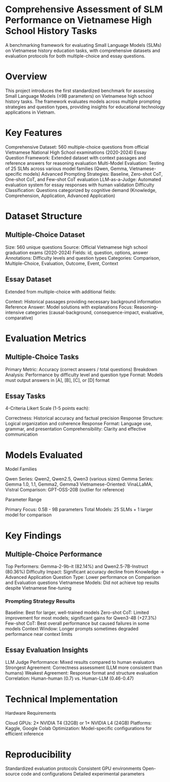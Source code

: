 # Comprehensive Assessment of SLM Performance on Vietnamese High School History Tasks
A benchmarking framework for evaluating Small Language Models (SLMs) on Vietnamese history education tasks, with comprehensive datasets and evaluation protocols for both multiple-choice and essay questions.
# Overview
This project introduces the first standardized benchmark for assessing Small Language Models (≤9B parameters) on Vietnamese high school history tasks. The framework evaluates models across multiple prompting strategies and question types, providing insights for educational technology applications in Vietnam.
# Key Features

Comprehensive Dataset: 560 multiple-choice questions from official Vietnamese National High School examinations (2020-2024)
Essay Question Framework: Extended dataset with context passages and reference answers for reasoning evaluation
Multi-Model Evaluation: Testing of 25 SLMs across various model families (Qwen, Gemma, Vietnamese-specific models)
Advanced Prompting Strategies: Baseline, Zero-shot CoT, One-shot CoT, and Few-shot CoT evaluation
LLM-as-a-Judge: Automated evaluation system for essay responses with human validation
Difficulty Classification: Questions categorized by cognitive demand (Knowledge, Comprehension, Application, Advanced Application)

# Dataset Structure
## Multiple-Choice Dataset

Size: 560 unique questions
Source: Official Vietnamese high school graduation exams (2020-2024)
Fields: id, question, options, answer
Annotations: Difficulty levels and question types
Categories: Comparison, Multiple-Choice, Evaluation, Outcome, Event, Context

## Essay Dataset
Extended from multiple-choice with additional fields:

Context: Historical passages providing necessary background information
Reference Answer: Model solutions with explanations
Focus: Reasoning-intensive categories (causal-background, consequence-impact, evaluative, comparative)

# Evaluation Metrics
## Multiple-Choice Tasks

Primary Metric: Accuracy (correct answers / total questions)
Breakdown Analysis: Performance by difficulty level and question type
Format: Models must output answers in [A], [B], [C], or [D] format

## Essay Tasks
4-Criteria Likert Scale (1-5 points each):

Correctness: Historical accuracy and factual precision
Response Structure: Logical organization and coherence
Response Format: Language use, grammar, and presentation
Comprehensibility: Clarity and effective communication

# Models Evaluated
Model Families

Qwen Series: Qwen2, Qwen2.5, Qwen3 (various sizes)
Gemma Series: Gemma 1.0, 1.1, Gemma2, Gemma3
Vietnamese-Oriented: VinaLLaMA, Vistral
Comparison: GPT-OSS-20B (outlier for reference)

Parameter Range

Primary Focus: 0.5B - 9B parameters
Total Models: 25 SLMs + 1 larger model for comparison

# Key Findings
## Multiple-Choice Performance

Top Performers: Gemma-2-9b-it (82.14%) and Qwen2.5-7B-Instruct (80.36%)
Difficulty Impact: Significant accuracy decline from Knowledge → Advanced Application
Question Type: Lower performance on Comparison and Evaluation questions
Vietnamese Models: Did not achieve top results despite Vietnamese fine-tuning

### Prompting Strategy Results

Baseline: Best for larger, well-trained models
Zero-shot CoT: Limited improvement for most models; significant gains for Qwen3-4B (+27.3%)
Few-shot CoT: Best overall performance but caused failures in some models
Context Window: Longer prompts sometimes degraded performance near context limits

## Essay Evaluation Insights

LLM Judge Performance: Mixed results compared to human evaluators
Strongest Agreement: Correctness assessment (LLM more consistent than humans)
Weakest Agreement: Response format and structure evaluation
Correlation: Human-human (0.7) vs. Human-LLM (0.46-0.47)

# Technical Implementation
Hardware Requirements

Cloud GPUs: 2× NVIDIA T4 (32GB) or 1× NVIDIA L4 (24GB)
Platforms: Kaggle, Google Colab
Optimization: Model-specific configurations for efficient inference

# Reproducibility

Standardized evaluation protocols
Consistent GPU environments
Open-source code and configurations
Detailed experimental parameters
